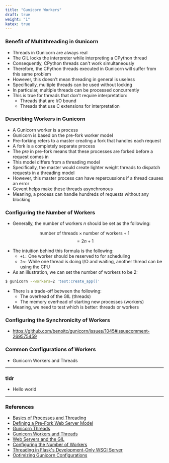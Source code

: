 ```yaml
---
title: "Gunicorn Workers"
draft: true
weight: "1"
katex: true
---
```


### Benefit of Multithreading in Gunicorn
- Threads in Gunicorn are always real
- The GIL locks the interpreter while interpreting a CPython thread
- Consequently, CPython threads can't work simultaneously
- Therefore, the CPython threads executed in Gunicorn will suffer from this same problem
- However, this doesn't mean threading in general is useless
- Specifically, multiple threads can be used without locking
- In particular, multiple threads can be processed concurrently
- This is true for threads that don't require interpretation:
	- Threads that are I/O bound
	- Threads that use C extensions for interpretation

### Describing Workers in Gunicorn
- A Gunicorn worker is a process
- Gunicorn is based on the pre-fork worker model
- Pre-forking refers to a master creating a fork that handles each request
- A fork is a completely separate process
- The *pre* in pre-fork means that these processes are forked before a request comes in
- This model differs from a threading model
- Specifically, the master would create lighter weight threads to dispatch requests in a threading model
- However, this master process can have repercussions if a thread causes an error
- Gevent helps make these threads asynchronous
- Meaning, a process can handle hundreds of requests without any blocking

### Configuring the Number of Workers
- Generally, the number of workers $n$ should be set as the following:

$$ \text{number of threads} \times \text{number of workers} + 1 $$
$$ = 2n + 1 $$

- The intuition behind this formula is the following:
	- `+1:` One worker should be reserved to for scheduling
	- `2n:` While one thread is doing I/O and waiting, another thread can be using the CPU
- As an illustration, we can set the number of workers to be $2$:
```sh
$ gunicorn --workers=2 'test:create_app()'
```
- There is a trade-off between the following:
	- The overhead of the GIL (threads)
	- The memory overhead of starting new processes (workers)
- Meaning, we need to test which is better: threads or workers

### Configuring the Synchronicity of Workers
- https://github.com/benoitc/gunicorn/issues/1045#issuecomment-269575459

### Common Configurations of Workers
- Gunicorn Workers and Threads

---

### tldr
- Hello world

---

### References
- [Basics of Processes and Threading](https://learn-gevent-socketio.readthedocs.io/en/latest/general_concepts.html)
- [Defining a Pre-Fork Web Server Model](https://stackoverflow.com/a/25894770/12777044)
- [Gunicorn Threads](https://stackoverflow.com/a/48572328/12777044)
- [Gunicorn Workers and Threads](https://stackoverflow.com/a/41696500/12777044)
- [Web Servers and the GIL](https://stackoverflow.com/a/49938239/12777044)
- [Configuring the Number of Workers](https://github.com/benoitc/gunicorn/issues/1045#issuecomment-269575459)
- [Threading in Flask's Development-Only WSGI Server](https://stackoverflow.com/a/38876915/12777044)
- [Optimizing Gunicorn Configurations](https://medium.com/building-the-system/gunicorn-3-means-of-concurrency-efbb547674b7)
